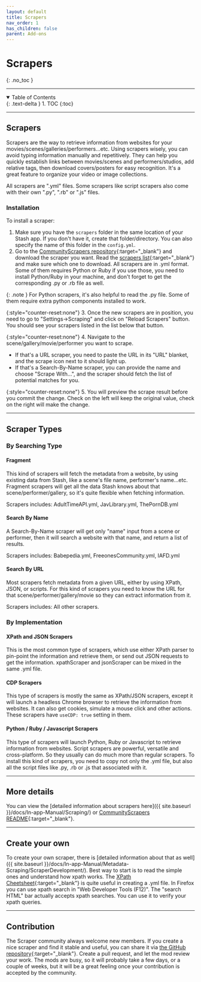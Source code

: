 ```yaml
---
layout: default
title: Scrapers
nav_order: 1
has_children: false
parent: Add-ons
---
```

# Scrapers
{: .no_toc }

---

<details open markdown="block">
  <summary>
    Table of Contents
  </summary>
  {: .text-delta }
1. TOC
{:toc}
</details>

---

## Scrapers

Scrapers are the way to retrieve information from websites for your movies/scenes/galleries/performers...etc. Using scrapers wisely, you can avoid typing information manually and repetitively. They can help you quickly establish links between movies/scenes and performers/studios, add relative tags, then download covers/posters for easy recognition. It's a great feature to organize your video or image collections.

All scrapers are ".yml" files. Some scrapers like script scrapers also come with their own ".py", ".rb" or ".js" files.

### Installation

To install a scraper:
1. Make sure you have the `scrapers` folder in the same location of your Stash app. If you don't have it, create that folder/directory. You can also specify the name of this folder in the `config.yml`.
2. Go to the [CommunityScrapers repository](https://github.com/stashapp/CommunityScrapers){:target="_blank"} and download the scraper you want. Read the [scrapers list](https://github.com/stashapp/CommunityScrapers/blob/master/SCRAPERS-LIST.md){:target="_blank"} and make sure which one to download. All scrapers are in .yml format. Some of them requires Python or Ruby if you use those, you need to install Python/Ruby in your machine, and don't forget to get the corresponding .py or .rb file as well.

{: .note }
For Python scrapers, it's also helpful to read the .py file. Some of them require extra python components installed to work.

{:style="counter-reset:none"}
3. Once the new scrapers are in position, you need to go to "Settings->Scraping" and click on "Reload Scrapers" button. You should see your scrapers listed in the list below that button.

{:style="counter-reset:none"}
4. Navigate to the scene/gallery/movie/performer you want to scrape.
  - If that's a URL scraper, you need to paste the URL in its "URL" blanket, and the scrape icon next to it should light up.
  - If that's a Search-By-Name scraper, you can provide the name and choose "Scrape With...", and the scraper should fetch the list of potential matches for you.

{:style="counter-reset:none"}
5. You will preview the scrape result before you commit the change. Check on the left will keep the original value, check on the right will make the change.

---

## Scraper Types

### By Searching Type

#### Fragment

This kind of scrapers will fetch the metadata from a website, by using existing data from Stash, like a scene's file name, performer's name...etc. Fragment scrapers will get all the data Stash knows about that scene/performer/gallery, so it's quite flexible when fetching information.

Scrapers includes: AdultTimeAPI.yml, JavLibrary.yml, ThePornDB.yml

#### Search By Name

A Search-By-Name scraper will get only "name" input from a scene or performer, then it will search a website with that name, and return a list of results.

Scrapers includes: Babepedia.yml, FreeonesCommunity.yml, IAFD.yml

#### Search By URL

Most scrapers fetch metadata from a given URL, either by using XPath, JSON, or scripts. For this kind of scrapers you need to know the URL for that scene/performer/gallery/movie so they can extract information from it.

Scrapers includes: All other scrapers.

### By Implementation

#### XPath and JSON Scrapers

This is the most common type of scrapers, which use either XPath parser to pin-point the information and retrieve them, or send out JSON requests to get the information. xpathScraper and jsonScraper can be mixed in the same .yml file.

#### CDP Scrapers

This type of scrapers is mostly the same as XPath/JSON scrapers, except it will launch a headless Chrome browser to retrieve the information from websites. It can also get cookies, simulate a mouse click and other actions. These scrapers have `useCDP: true` setting in them.

#### Python / Ruby / Javascript Scrapers

This type of scrapers will launch Python, Ruby or Javascript to retrieve information from websites. Script scrapers are powerful, versatile and cross-platform. So they usually can do much more than regular scrapers. To install this kind of scrapers, you need to copy not only the .yml file, but also all the script files like .py, .rb or .js that associated with it.

---

## More details

You can view the [detailed information about scrapers here]({{ site.baseurl }}/docs/In-app-Manual/Scraping/) or [CommunityScrapers README](https://github.com/stashapp/CommunityScrapers/blob/master/README.md){:target="_blank"}.

---

## Create your own

To create your own scraper, there is [detailed information about that as well]({{ site.baseurl }}/docs/In-app-Manual/Metadata-Scraping/ScraperDevelopment/). Best way to start is to read the simple ones and understand how xpath works. The [XPath Cheetsheet](https://devhints.io/xpath){:target="_blank"} is quite useful in creating a .yml file. In Firefox you can use xpath search in "Web Developer Tools (F12)". The "search HTML" bar actually accepts xpath searches. You can use it to verify your xpath queries.

---

## Contribution

The Scraper community always welcome new members. If you create a nice scraper and find it stable and useful, you can share it via [the GitHub repository](https://github.com/stashapp/CommunityScrapers){:target="_blank"}. Create a pull request, and let the mod review your work. The mods are busy, so it will probably take a few days, or a couple of weeks, but it will be a great feeling once your contribution is accepted by the community.